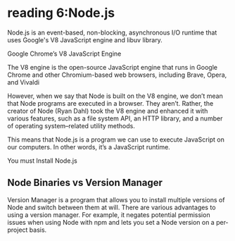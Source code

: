 # reading 6:Node.js
Node.js is an event-based, non-blocking, asynchronous I/O runtime that uses Google's V8 JavaScript engine and libuv library.

Google Chrome’s V8 JavaScript Engine

The V8 engine is the open-source JavaScript engine that runs in Google Chrome and other Chromium-based web browsers, including Brave, Opera, and Vivaldi

However, when we say that Node is built on the V8 engine, we don’t mean that Node programs are executed in a browser. They aren’t. Rather, the creator of Node (Ryan Dahl) took the V8 engine and enhanced it with various features, such as a file system API, an HTTP library, and a number of operating system–related utility methods.

This means that Node.js is a program we can use to execute JavaScript on our computers. In other words, it’s a JavaScript runtime.

You must Install Node.js

## Node Binaries vs Version Manager

Version Manager is a program that allows you to install multiple versions of Node and switch between them at will. There are various advantages to using a version manager. For example, it negates potential permission issues when using Node with npm and lets you set a Node version on a per-project basis.
